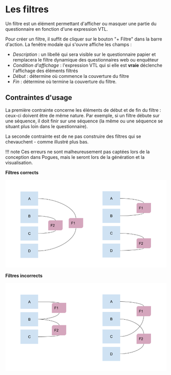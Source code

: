 # Les filtres

Un filtre est un élément permettant d'afficher ou masquer une partie du questionnaire en fonction d'une expression VTL.

Pour créer un filtre, il suffit de cliquer sur le bouton "+ Filtre" dans la barre d'action. La fenêtre modale qui s'ouvre affiche les champs :

- _Description_ : un libellé qui sera visible sur le questionnaire papier et remplacera le filtre dynamique des questionnaires web ou enquêteur
- _Condition d'affichage_ : l'expression VTL qui si elle est __vraie__ déclenche l'affichage des éléments filtrés
- _Début_ : détermine où commence la couverture du filtre
- _Fin_ : détermine où termine la couverture du filtre.

## Contraintes d'usage

La première contrainte concerne les éléments de début et de fin du filtre : ceux-ci doivent être de même nature. Par exemple, si un filtre débute sur une séquence, il doit finir sur une séquence (la même ou une séquence se situant plus loin dans le questionnaire).

La seconde contrainte est de ne pas construire des filtres qui se chevauchent - comme illustré plus bas.

!!! note
    Ces erreurs ne sont malheureusement pas captées lors de la conception dans Pogues, mais le seront lors de la génération et la visualisation.

__Filtres corrects__

![Filtres OK](../../img/pogues/guide-filtres-ok.png)

__Filtres incorrects__

![Filtres KO](../../img/pogues/guide-filtres-ko.png)
